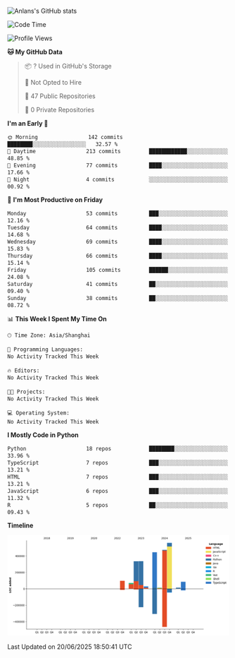 <!-- ![Anlans's GitHub stats](https://github-readme-stats.vercel.app/api?username=Anlans) -->
![Anlans's GitHub stats](https://github-readme-stats.vercel.app/api?username=Anlans&rank_icon=github)

<!--START_SECTION:waka-->
![Code Time](http://img.shields.io/badge/Code%20Time-0%20secs-blue)

![Profile Views](http://img.shields.io/badge/Profile%20Views-0-blue)

**🐱 My GitHub Data** 

> 📦 ? Used in GitHub's Storage 
 > 
> 🚫 Not Opted to Hire
 > 
> 📜 47 Public Repositories 
 > 
> 🔑 0 Private Repositories 
 > 
**I'm an Early 🐤** 

```text
🌞 Morning                142 commits         ████████░░░░░░░░░░░░░░░░░   32.57 % 
🌆 Daytime                213 commits         ████████████░░░░░░░░░░░░░   48.85 % 
🌃 Evening                77 commits          ████░░░░░░░░░░░░░░░░░░░░░   17.66 % 
🌙 Night                  4 commits           ░░░░░░░░░░░░░░░░░░░░░░░░░   00.92 % 
```
📅 **I'm Most Productive on Friday** 

```text
Monday                   53 commits          ███░░░░░░░░░░░░░░░░░░░░░░   12.16 % 
Tuesday                  64 commits          ████░░░░░░░░░░░░░░░░░░░░░   14.68 % 
Wednesday                69 commits          ████░░░░░░░░░░░░░░░░░░░░░   15.83 % 
Thursday                 66 commits          ████░░░░░░░░░░░░░░░░░░░░░   15.14 % 
Friday                   105 commits         ██████░░░░░░░░░░░░░░░░░░░   24.08 % 
Saturday                 41 commits          ██░░░░░░░░░░░░░░░░░░░░░░░   09.40 % 
Sunday                   38 commits          ██░░░░░░░░░░░░░░░░░░░░░░░   08.72 % 
```


📊 **This Week I Spent My Time On** 

```text
🕑︎ Time Zone: Asia/Shanghai

💬 Programming Languages: 
No Activity Tracked This Week

🔥 Editors: 
No Activity Tracked This Week

🐱‍💻 Projects: 
No Activity Tracked This Week

💻 Operating System: 
No Activity Tracked This Week
```

**I Mostly Code in Python** 

```text
Python                   18 repos            ████████░░░░░░░░░░░░░░░░░   33.96 % 
TypeScript               7 repos             ███░░░░░░░░░░░░░░░░░░░░░░   13.21 % 
HTML                     7 repos             ███░░░░░░░░░░░░░░░░░░░░░░   13.21 % 
JavaScript               6 repos             ███░░░░░░░░░░░░░░░░░░░░░░   11.32 % 
R                        5 repos             ██░░░░░░░░░░░░░░░░░░░░░░░   09.43 % 
```



**Timeline**

![Lines of Code chart](https://raw.githubusercontent.com/Anlans/Anlans/main/assets/bar_graph.png)


 Last Updated on 20/06/2025 18:50:41 UTC
<!--END_SECTION:waka-->
